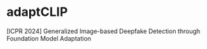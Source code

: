 # adaptCLIP
[ICPR 2024] Generalized Image-based Deepfake Detection through Foundation Model Adaptation
